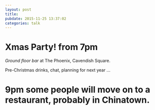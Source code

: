 ```yaml
---
layout: post
title: 
pubdate: 2015-11-25 13:37:02
categories: talk
---
```


# Xmas Party! from 7pm

*Ground floor bar* at The Phoenix, Cavendish Square.

Pre-Christmas drinks, chat, planning for next year ...

# 9pm some people will move on to a restaurant, probably in Chinatown.
